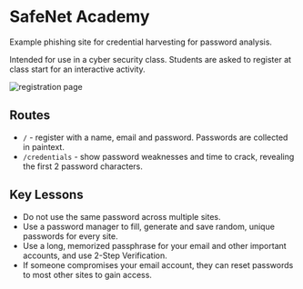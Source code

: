 SafeNet Academy
===============

Example phishing site for credential harvesting for password analysis.

Intended for use in a cyber security class. Students are asked to register at class start for an interactive activity.

![registration page](https://github.com/user-attachments/assets/91f2e68d-a7da-4a80-a4a0-bd3adc3810e5)

Routes
------

- `/` - register with a name, email and password. Passwords are collected in paintext.
- `/credentials` - show password weaknesses and time to crack, revealing the first 2 password characters.

Key Lessons
-----------

- Do not use the same password across multiple sites.
- Use a password manager to fill, generate and save random, unique passwords for every site.
- Use a long, memorized passphrase for your email and other important accounts, and use 2-Step Verification.
- If someone compromises your email account, they can reset passwords to most other sites to gain access.
